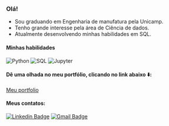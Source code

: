 ### Olá!

- Sou graduando em Engenharia de manufatura pela Unicamp.
- Tenho grande interesse pela área de Ciência de dados.
- Atualmente desenvolvendo minhas habilidades em SQL.

#### Minhas habilidades
![Python](https://img.shields.io/badge/python%20-%2314354C.svg?&style=for-the-badge&logo=python&logoColor=white
)
![SQL](https://img.shields.io/badge/postgres-%23316192.svg?&style=for-the-badge&logo=postgresql&logoColor=white
)
![Jupyter](https://img.shields.io/badge/Jupyter%20-%23F37626.svg?&style=for-the-badge&logo=Jupyter&logoColor=white
)
<!--
**BrunoMO47/BrunoMO47** is a ✨ _special_ ✨ repository because its `README.md` (this file) appears on your GitHub profile.

Here are some ideas to get you started:

- 🔭 I’m currently working on ...
🌱 Atualmente estou desenvolvendo minhas habilidades em SQL
- 👯 I’m looking to collaborate on ...
- 🤔 I’m looking for help with ...
- 💬 Ask me about ...
- 📫 How to reach me: ...
- 😄 Pronouns: ...
- ⚡ Fun fact: ...
-->
#### Dê uma olhada no meu portfólio, clicando no link abaixo ⬇️:
[Meu portfolio](https://github.com/BrunoMO47/Projetos_pessoais)

#### Meus contatos:

[![Linkedin Badge](https://img.shields.io/badge/linkedin-%230077B5.svg?&style=for-the-badge&logo=linkedin&logoColor=white)](https://www.linkedin.com/in/bruno-massaki-ozaki-3821b0124/)
[![Gmail Badge](https://img.shields.io/badge/gmail-%23D14836.svg?&style=for-the-badge&logo=gmail&logoColor=white)](mailto:bruno.m.ozaki@gmail.com)

